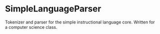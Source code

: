 SimpleLanguageParser
====================

Tokenizer and parser for the simple instructional language core. Written for a computer science class.
